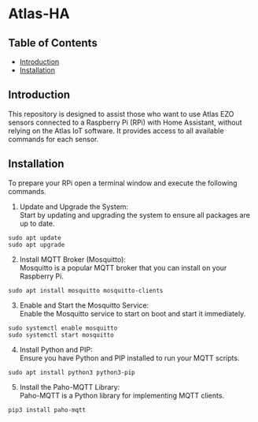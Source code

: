 # Atlas-HA

## Table of Contents

- [Introduction](#introduction)
- [Installation](#installation) 

## Introduction
This repository is designed to assist those who want to use Atlas EZO sensors connected to a Raspberry Pi (RPi) with Home Assistant, without relying on the Atlas IoT software. It provides access to all available commands for each sensor.

## Installation
To prepare your RPi open a terminal window and execute the following commands.

1. Update and Upgrade the System:  
   Start by updating and upgrading the system to ensure all packages are up to date.
```
sudo apt update
sudo apt upgrade
```

2. Install MQTT Broker (Mosquitto):  
   Mosquitto is a popular MQTT broker that you can install on your Raspberry Pi.
```
sudo apt install mosquitto mosquitto-clients
```

3. Enable and Start the Mosquitto Service:  
   Enable the Mosquitto service to start on boot and start it immediately.
```
sudo systemctl enable mosquitto
sudo systemctl start mosquitto
```

4. Install Python and PIP:  
   Ensure you have Python and PIP installed to run your MQTT scripts.
```
sudo apt install python3 python3-pip
```

5. Install the Paho-MQTT Library:  
   Paho-MQTT is a Python library for implementing MQTT clients.
```
pip3 install paho-mqtt
```
